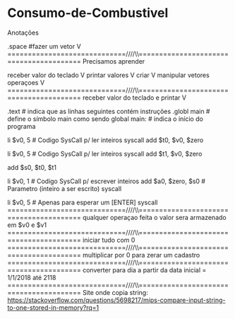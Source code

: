 # Consumo-de-Combustivel

Anotações 

<nome> .space <valor> #fazer um vetor V
=============================////\\\\========================================
Precisamos aprender

receber valor do teclado V
printar valores V
criar V
manipular vetores 
operaçoes V
=============================////\\\\========================================
receber valor do teclado e printar V

.text # indica que as linhas seguintes contém instruções
.globl main # define o símbolo main como sendo global
main: # indica o início do programa

li $v0, 5 # Codigo SysCall p/ ler inteiros
syscall
add $t0, $v0, $zero

li $v0, 5 # Codigo SysCall p/ ler inteiros
syscall
add $t1, $v0, $zero

add $s0, $t0, $t1

li $v0, 1 # Codigo SysCall p/ escrever inteiros
add $a0, $zero, $s0 # Parametro (inteiro a ser escrito)
syscall

li $v0, 5 # Apenas para esperar um [ENTER]
syscall
=============================////\\\\========================================
qualquer operaçao feita o valor sera armazenado em $v0 e $v1
=============================////\\\\========================================
iniciar tudo com 0 
=============================////\\\\========================================
multiplicar por 0 para zerar um cadastro
=============================////\\\\========================================
converter para dia a partir da data inicial = 1/1/2018 até 2118
=============================////\\\\========================================
Site onde copia string:
https://stackoverflow.com/questions/5698217/mips-compare-input-string-to-one-stored-in-memory?rq=1

